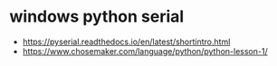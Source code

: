 # windows python serial
* https://pyserial.readthedocs.io/en/latest/shortintro.html
* https://www.chosemaker.com/language/python/python-lesson-1/